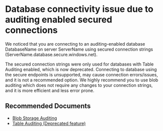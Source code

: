 <properties
	pageTitle="Database Connectivity issue due to invalid credentials detected"
	description="Database Connectivity issue due to invalid credentials using Data Security Proxy"
	infoBubbleText="Found recent connectivity issue. See details on the right."
	service="microsoft.sql"
	resource="servers"
	authors="subbu-kandhaswamy, swbhartims"
  	ms.author="subbuk, swbharti"
	displayOrder=""
	articleId="IsUsingDataSecurityProxy_20566AB1-A1DE-46DD-9A10-D875D54E326F"
	diagnosticScenario="crc_sqldb_connectivity"
	selfHelpType="rca"
	supportTopicIds=""
	resourceTags=""
	productPesIds=""
	cloudEnvironments="public"
/>
# Database connectivity issue due to auditing enabled secured connections

<!--issueDescription-->
We noticed that you are connecting to an auditing-enabled database <!--$DatabaseName-->DatabaseName<!--/$DatabaseName--> on server <!--$ServerName-->ServerName<!--/$ServerName--> using secured connection strings (<!--$ServerName-->ServerName<!--/$ServerName-->.database.secure.windows.net).
<!--/issueDescription-->

The secured connection strings were only used for databases with Table Auditing enabled, which is now deprecated. Connecting to database using the secure endpoints is unsupported, may cause connection errors/issues, and it is not a recommended option. We highly recommend you to use blob auditing which does not require any changes to your connection strings, and it is more efficient and less error prone.

## **Recommended Documents**

* [Blob Storage Auditing](https://docs.microsoft.com/azure/sql-database/sql-database-auditing)
* [Table Auditing (Deprecated feature)](https://docs.microsoft.com/azure/sql-database/sql-database-auditing-and-dynamic-data-masking-downlevel-clients)
